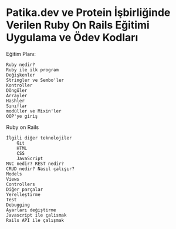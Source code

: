 # Patika.dev ve Protein İşbirliğinde Verilen Ruby On Rails Eğitimi Uygulama ve Ödev Kodları

Eğitim Planı:

    Ruby nedir?
    Ruby ile ilk program
    Değişkenler
    Stringler ve Sembo'ler
    Kontroller
    Döngüler
    Arrayler
    Hashler
    Sınıflar
    modüller ve Mixin'ler
    OOP'ye giriş
    
Ruby on Rails 

    İlgili diğer teknolojiler
        Git
        HTML
        CSS
        JavaScript
    MVC nedir? REST nedir?
    CRUD nedir? Nasıl çalışır?
    Models
    Views
    Controllers
    Diğer parçalar
    Yerelleştirme
    Test
    Debugging
    Ayarları değiştirme
    Javascript ile çalismak
    Rails API ile çalışmak 
